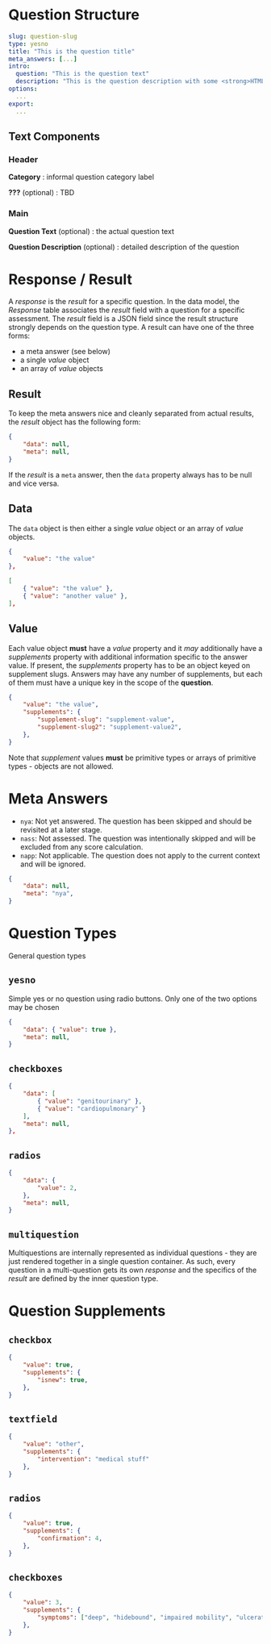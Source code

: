 # Question Structure

```yaml
slug: question-slug
type: yesno
title: "This is the question title"
meta_answers: [...]
intro:
  question: "This is the question text"
  description: "This is the question description with some <strong>HTML</strong> markup"
options:
  ...
export:
  ...
```

## Text Components

### Header
**Category**
: informal question category label

**???** (optional)
: TBD

### Main
**Question Text** (optional)
: the actual question text

**Question Description** (optional)
: detailed description of the question

# Response / Result

A _response_ is the _result_ for a specific question. In the data model, the _Response_ table associates the _result_ field with a question for a specific assessment. The _result_ field is a JSON field since the result structure strongly depends on the question type. A result can have one of the three forms:

* a meta answer (see below)
* a single _value_ object
* an array of _value_ objects

## Result
To keep the meta answers nice and cleanly separated from actual results, the _result_ object has the following form:

```json
{
	"data": null,
	"meta": null,
}
```

If the _result_ is a `meta` answer, then the `data` property always has to be null and vice versa.

## Data
The `data` object is then either a single _value_ object or an array of _value_ objects.

```json
{
	"value": "the value"
},
```

```json
[
	{ "value": "the value" },
	{ "value": "another value" },
],
```

## Value
Each value object **must** have a _value_ property and it _may_ additionally have a _supplements_ property with additional information specific to the answer value. If present, the _supplements_ property has to be an object keyed on supplement slugs. Answers may have any number of supplements, but each of them must have a unique key in the scope of the **question**.

```json
{
	"value": "the value",
	"supplements": {
		"supplement-slug": "supplement-value",
		"supplement-slug2": "supplement-value2",
	},
}
```

Note that _supplement_ values **must** be primitive types or arrays of primitive types - objects are not allowed.


# Meta Answers

* `nya`: Not yet answered. The question has been skipped and should be revisited at a later stage.
* `nass`: Not assessed. The question was intentionally skipped and will be excluded from any score calculation.
* `napp`: Not applicable. The question does not apply to the current context and will be ignored.

```json
{
	"data": null,
	"meta": "nya",
}
```

# Question Types

General question types

## `yesno`

Simple yes or no question using radio buttons. Only one of the two options may be chosen

```json
{
	"data": { "value": true },
	"meta": null,
}
```

## `checkboxes`

```json
{
	"data": [
		{ "value": "genitourinary" },
		{ "value": "cardiopulmonary" }
	],
	"meta": null,
},
```

## `radios`

```json
{
	"data": {
		"value": 2,
	},
	"meta": null,
}
```

## `multiquestion`

Multiquestions are internally represented as individual questions - they are just rendered together in a single question container. As such, every question in a multi-question gets its own _response_ and the specifics of the _result_ are defined by the inner question type.


# Question Supplements

## `checkbox`

```json
{
	"value": true,
	"supplements": {
		"isnew": true,
	},
}
```

## `textfield`

```json
{
	"value": "other",
	"supplements": {
		"intervention": "medical stuff"
	},
}
```

## `radios`

```json
{
	"value": true,
	"supplements": {
		"confirmation": 4,
	},
}
```

## `checkboxes`
```json
{
	"value": 3,
	"supplements": {
		"symptoms": ["deep", "hidebound", "impaired mobility", "ulceration"],
	},
}
```
